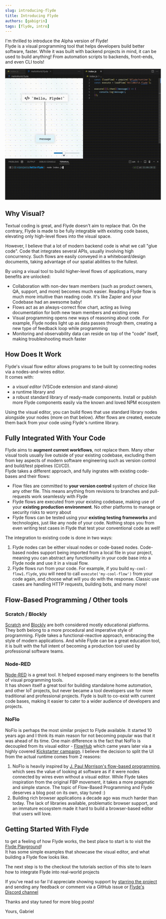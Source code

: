 ```yaml
---
slug: introducing-flyde
title: Introducing Flyde
authors: [gabigrin]
tags: [flyde, intro]
---
```


I'm thrilled to introduce the Alpha version of Flyde!  
Flyde is a visual programming tool that helps developers build better software, faster. While it was built with backend projects in mind, it can be used to build anything! From automation scripts to backends, front-ends, and even CLI tools!

![./hello-world-result.gif](./hello-world-final-result.gif)

## Why Visual?

Textual coding is great, and Flyde doesn't aim to replace that. On the contrary, Flyde is made to be fully integrable with existing code bases, elevating only high-level flows into the visual space.

However, I believe that a lot of modern backend code is what we call "glue code". Code that integrates several APIs, usually involving high concurrency. Such flows are easily conveyed in a whiteboard/design documents, taking advantage of our spatial abilities to the fullest.

By using a visual tool to build higher-level flows of applications, many benefits are unlocked:

- Collaboration with non-dev team members (such as product owners, QA, support, and more) becomes much easier. Reading a Flyde flow is much more intuitive than reading code. It's like Zapier and your Codebase had an awesome baby!
- Flows act as an always-correct flow chart, acting as living documentation for both new team members and existing ones
- Visual programming opens new ways of reasoning about code. For example, Flyde nodes light up as data passes through them, creating a new type of feedback loop while programming
- Monitoring and observability data can reside on top of the "code" itself, making troubleshooting much faster

## How Does It Work

Flyde's visual flow editor allows programs to be built by connecting nodes via a nodes-and-wires editor.  
It comes with:

- a _visual editor_ (VSCode extension and stand-alone)
- a runtime library and
- a robust standard library of ready-made components. Install or publish more Flyde components easily via the known and loved NPM ecosystem

Using the visual editor, you can build flows that use standard library nodes alongside your nodes (more on that below). After flows are created, execute them back from your code using Flyde's runtime library.

## Fully Integrated With Your Code

Flyde aims to **augment current workflows**, not replace them. Many other visual tools usually live outside of your existing codebase, excluding them from key aspects of modern software engineering such as version control and build/test pipelines (CI/CD).  
Flyde takes a different approach, and fully ingrates with existing code-bases and their flows:

- Flow files are committed to **your version control** system of choice like any other file. This means anything from revisions to branches and pull-requests work seamlessly with Flyde
- Flyde flows are executed from your existing codebase, making use of your **existing production environment**. No other platforms to manage or security risks to worry about
- Flyde flows can be tested using your **existing testing frameworks** and technologies, just like any node of your code. Nothing stops you from even writing test cases in Flyde that test your conventional code as well!

The integration to existing code is done in two ways:

1. Flyde nodes can be either visual nodes or code-based nodes. Code-based nodes support being imported from a local file in your project, meaning you can abstract any functionality in your code base into a Flyde node and use it in a visual flow.
2. Flyde flows run from your code. For example, if you build `my-cool-flow1.flyde`, you will need to call `execute('my-cool-flow')` from your code again, and choose what will you do with the response. Classic use cases are handling HTTP requests, building bots, and many more!

## Flow-Based Programming / Other tools

### Scratch / Blockly

[Scratch](https://scratch.mit.edu/) and [Blockly](https://developers.google.com/blockly) are both considered mostly educational platforms. They both belong to a more procedural and imperative style of programming.
Flyde takes a functional-reactive approach, embracing the style of modern applications. And while Flyde can be a great education tool, it is built with the full intent of becoming a production tool used by professional software teams.

### Node-RED

[Node-RED](https://noflojs.org/) is a great tool. It helped exposed many engineers to the benefits of visual programming tools.  
It has shown itself a great tool for building standalone home automation, and other IoT projects, but never became a tool developers use for more traditional and professional projects. Flyde is built to co-exist with current code bases, making it easier to cater to a wider audience of developers and projects.

### NoFlo

NoFlo is perhaps the most similar project to Flyde available. It started 10 years ago and I think its main reason for not becoming popular was that it was ahead of its time. One main difference is the fact that NoFlo is decoupled from its visual editor - [FlowHub](https://flowhub.io/) which came years later via a highly covered [Kickstarter campaign](https://www.kickstarter.com/projects/noflo/noflo-development-environment/posts/998057). I believe the decision to split the UI from the actual runtime comes from 2 reasons:

1. NoFlo is heavily inspired by [J. Paul Morrison's flow-based programming](https://www.youtube.com/watch?v=up2yhNTsaDs), which sees the value of looking at software as if it were nodes connected by wires even without a visual editor. While Flyde takes inspiration from the original FBP movement, it takes a more pragmatic and simple stance. The topic of Flow-Based Programming and Flyde deserves a blog post on its own, stay tuned :)
2. Building rich browser applications a decade ago was much harder than today. The lack of libraries available, problematic browser support, and an immature ecosystem made it hard to build a browser-based editor that users will love.

## Getting Started With Flyde

to get a feeling of how Flyde works, the best place to start is to visit the [Flyde Playground](/playground)!  
It has some simple examples that showcase the visual editor, and what building a Flyde flow looks like.

The next step is to the checkout the tutorials section of this site to learn how to integrate Flyde into real-world projects

If you've read so far I'd appreciate showing support by [starring the project](https://www.github.com/flydehq/flyde) and sending any feedback or comment via a GitHub issue or [Flyde's Discord channel](https://discord.com/invite/x7t4tjZQP8)

Thanks and stay tuned for more blog posts!

Yours, Gabriel
